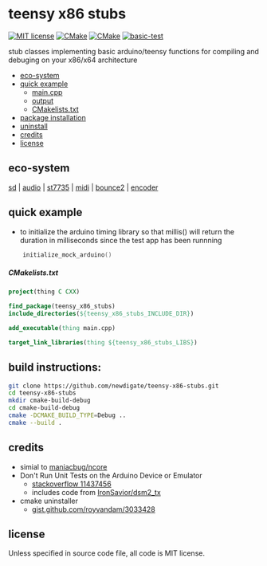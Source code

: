 # teensy x86 stubs
[![MIT license](https://img.shields.io/badge/License-MIT-blue.svg)](LICENSE)
[![CMake](https://img.shields.io/badge/project-CMake-brightgreen.svg?label=built%20with&colorA=555555&colorB=8a8fff&logo=)](CMakelists.txt)
[![CMake](https://github.com/newdigate/teensy-x86-stubs/workflows/CMake/badge.svg)](https://github.com/newdigate/teensy-x86-stubs/actions)
[![basic-test](https://github.com/newdigate/teensy-x86-stubs/actions/workflows/basic-test.yml/badge.svg)](https://github.com/newdigate/teensy-x86-stubs/actions/workflows/basic-test.yml)

stub classes implementing basic arduino/teensy functions for compiling and debuging on your x86/x64 architecture

* [eco-system](#eco-system)
* [quick example](#quick-example)
  * [main.cpp](#maincpp)
  * [output](#output)
  * [CMakelists.txt](#cmakeliststxt)
* [package installation](#package-installation)
* [uninstall](#uninstall)
* [credits](#credits)
* [license](#license)

## eco-system
[sd](https://github.com/newdigate/teensy-x86-sd-stubs)
|
[audio](https://github.com/newdigate/teensy-audio-x86-stubs)
|
[st7735](https://github.com/newdigate/teensy-st7735-linux-stubs)
|
[midi](https://github.com/newdigate/teensy-x86-midi-stubs)
|
[bounce2](https://github.com/newdigate/teensy-x86-bounce2-stubs)
|
[encoder](https://github.com/newdigate/teensy-x86-encoder-stubs)


## quick example
* to initialize the arduino timing library so that millis() will return the duration in milliseconds since the test app has been runnning
``` c++
    initialize_mock_arduino()
```

##### CMakelists.txt
``` cmake
project(thing C CXX)

find_package(teensy_x86_stubs)
include_directories(${teensy_x86_stubs_INCLUDE_DIR})

add_executable(thing main.cpp)

target_link_libraries(thing ${teensy_x86_stubs_LIBS})
```

## build instructions:
``` sh
git clone https://github.com/newdigate/teensy-x86-stubs.git
cd teensy-x86-stubs
mkdir cmake-build-debug
cd cmake-build-debug
cmake -DCMAKE_BUILD_TYPE=Debug ..
cmake --build .
```

## credits
* simial to [maniacbug/ncore](https://github.com/maniacbug/ncore)
* Don't Run Unit Tests on the Arduino Device or Emulator 
  * [stackoverflow 11437456](https://stackoverflow.com/a/11437456)
  * includes code from [IronSavior/dsm2_tx](https://github.com/IronSavior/dsm2_tx)
* cmake uninstaller 
  * [gist.github.com/royvandam/3033428](https://gist.github.com/royvandam/3033428)

## license
Unless specified in source code file, all code is MIT license.
